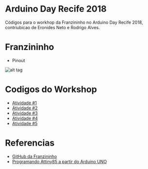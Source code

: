 # Arduino Day Recife 2018

Códigos para o workhop da Franzininho no Arduino Day Recife 2018, contriubicao de Eronides Neto e Rodrigo Alves.

# Franzininho

- Pinout

![alt tag](https://www.embarcados.com.br/wp-content/uploads/2017/03/pinagem_franzininho_verde.jpg)

# Codigos do Workshop

- [Atividade #1](https://github.com/eron93br/arduinoday2018/blob/master/blink.ino)
- [Atividade #2](https://github.com/eron93br/arduinoday2018/blob/master/buzzer1.ino)
- [Atividade #3](https://github.com/eron93br/arduinoday2018/blob/master/BotaoLed.ino)
- [Atividade #4](https://github.com/eron93br/arduinoday2018/blob/master/buzina-ldr.ino)
- [Atividade #5](https://github.com/eron93br/arduinoday2018/blob/master/umidadeSolo.ino)


# Referencias

- [GitHub da Franzininho](https://github.com/Franzininho/franzininho-diy-board)
- [Programando Attiny85 a partir do Arduino UNO](https://br-arduino.org/2015/01/programar-o-attiny85-com-arduino-como-funciona.html)
